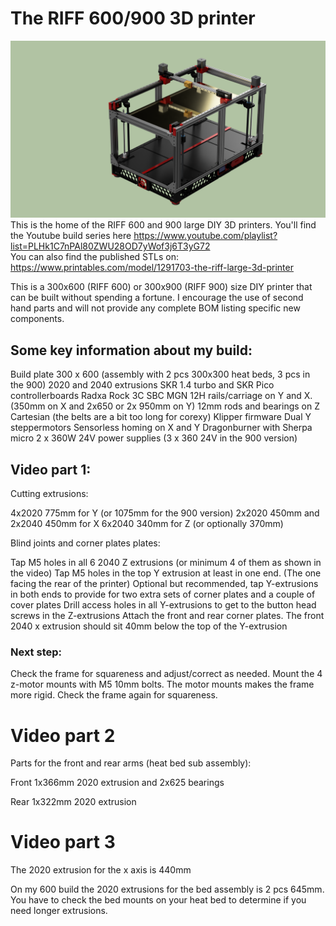 # The RIFF 600/900 3D printer
![CAD model](render1.png)
This is the home of the RIFF 600 and 900 large DIY 3D printers.
You'll find the Youtube build series here https://www.youtube.com/playlist?list=PLHk1C7nPAl80ZWU28OD7yWof3j6T3yG72  
You can also find the published STLs on: https://www.printables.com/model/1291703-the-riff-large-3d-printer

This is a 300x600 (RIFF 600) or 300x900 (RIFF 900) size DIY printer that can be built without spending a fortune. I encourage the use of second hand parts and will not provide any complete BOM listing specific new components. 

## Some key information about my build:

Build plate 300 x 600 (assembly with 2 pcs 300x300 heat beds, 3 pcs in the 900) 
2020 and 2040 extrusions 
SKR 1.4 turbo and SKR Pico controllerboards 
Radxa Rock 3C SBC 
MGN 12H rails/carriage on Y and X. (350mm on X and 2x650 or 2x 950mm on Y)
12mm rods and bearings on Z 
Cartesian (the belts are a bit too long for corexy) 
Klipper firmware 
Dual Y steppermotors
Sensorless homing on X and Y 
Dragonburner with Sherpa micro 
2 x 360W 24V power supplies (3 x 360 24V in the 900 version)


## Video part 1:

Cutting extrusions:

4x2020 775mm for Y (or 1075mm for the 900 version)
2x2020 450mm and 2x2040 450mm for X
6x2040 340mm for Z (or optionally 370mm)

Blind joints and corner plates plates:

Tap M5 holes in all 6 2040 Z extrusions (or minimum 4 of them as shown in the video)
Tap M5 holes in the top Y extrusion at least in one end. (The one facing the rear of the printer) 
Optional but recommended, tap Y-extrusions in both ends to provide for two extra sets of corner plates and a couple of cover plates
Drill access holes in all Y-extrusions to get to the button head screws in the Z-extrusions
Attach the front and rear corner plates. The front 2040 x extrusion should sit 40mm below the top of the Y-extrusion

### Next step:

Check the frame for squareness and adjust/correct  as needed.
Mount the 4 z-motor mounts with M5 10mm bolts. The motor mounts makes the frame more rigid. Check the frame again for squareness.

# Video part 2
Parts for the front and rear arms (heat bed sub assembly):

Front 1x366mm 2020 extrusion and 2x625 bearings

Rear 1x322mm 2020 extrusion

# Video part 3
The 2020 extrusion for the x axis is 440mm

On my 600 build the 2020 extrusions for the bed assembly is 2 pcs 645mm. You have to check the bed mounts on your heat bed to determine if you need longer extrusions.
